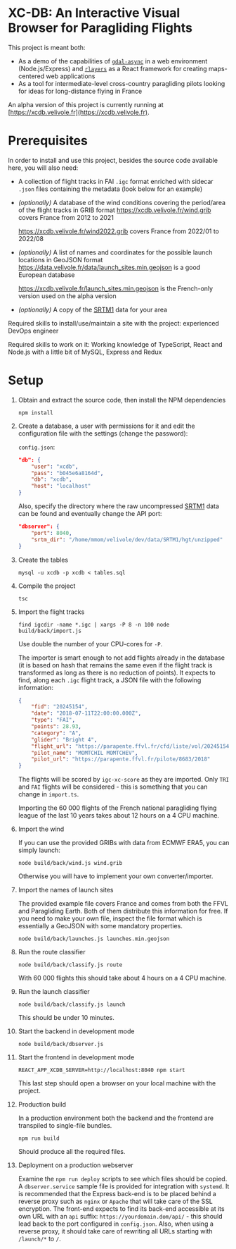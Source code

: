 # XC-DB: An Interactive Visual Browser for Paragliding Flights

This project is meant both:

-   As a demo of the capabilities of [`gdal-async`](https://github.com/mmomtchev/node-gdal-async.git) in a web environment (Node.js/Express) and [`rlayers`](https://github.com/mmomtchev/rlayers.git) as a React framework for creating maps-centered web applications
-   As a tool for intermediate-level cross-country paragliding pilots looking for ideas for long-distance flying in France

An alpha version of this project is currently running at [https://xcdb.velivole.fr](https://xcdb.velivole.fr).

# Prerequisites

In order to install and use this project, besides the source code available here, you will also need:

-   A collection of flight tracks in FAI `.igc` format enriched with sidecar `.json` files containing the metadata (look below for an example)
-   _(optionally)_ A database of the wind conditions covering the period/area of the flight tracks in GRIB format
    https://xcdb.velivole.fr/wind.grib covers France from 2012 to 2021

    https://xcdb.velivole.fr/wind2022.grib covers France from 2022/01 to 2022/08

-   _(optionally)_ A list of names and coordinates for the possible launch locations in GeoJSON format
    https://data.velivole.fr/data/launch_sites.min.geojson is a good European database

    https://xcdb.velivole.fr/launch_sites.min.geojson is the French-only version used on the alpha version

-   _(optionally)_ A copy of the [SRTM1](https://www.usgs.gov/centers/eros/science/usgs-eros-archive-digital-elevation-shuttle-radar-topography-mission-srtm-1) data for your area

Required skills to install/use/maintain a site with the project: experienced DevOps engineer

Required skills to work on it: Working knowledge of TypeScript, React and Node.js with a little bit of MySQL, Express and Redux

# Setup

1. Obtain and extract the source code, then install the NPM dependencies

    `npm install`

2. Create a database, a user with permissions for it and edit the configuration file with the settings (change the password):

    `config.json`:

    ```json
    "db": {
        "user": "xcdb",
        "pass": "b045e6a8164d",
        "db": "xcdb",
        "host": "localhost"
    }
    ```

    Also, specify the directory where the raw uncompressed [SRTM1](https://www.usgs.gov/centers/eros/science/usgs-eros-archive-digital-elevation-shuttle-radar-topography-mission-srtm-1) data can be found and eventually change the API port:

    ```json
    "dbserver": {
        "port": 8040,
        "srtm_dir": "/home/mmom/velivole/dev/data/SRTM1/hgt/unzipped"
    }
    ```

3. Create the tables

    `mysql -u xcdb -p xcdb < tables.sql`

4. Compile the project

    `tsc`

5. Import the flight tracks

    `find igcdir -name *.igc | xargs -P 8 -n 100 node build/back/import.js`

    Use double the number of your CPU-cores for `-P`.

    The importer is smart enough to not add flights already in the database (it is based on hash that remains the same even if the flight track is transformed as long as there is no reduction of points). It expects to find, along each `.igc` flight track, a JSON file with the following information:

    ```json
    {
        "fid": "20245154",
        "date": "2018-07-11T22:00:00.000Z",
        "type": "FAI",
        "points": 28.93,
        "category": "A",
        "glider": "Bright 4",
        "flight_url": "https://parapente.ffvl.fr/cfd/liste/vol/20245154",
        "pilot_name": "MOMTCHIL MOMTCHEV",
        "pilot_url": "https://parapente.ffvl.fr/pilote/8683/2018"
    }
    ```

    The flights will be scored by `igc-xc-score` as they are imported. Only `TRI` and `FAI` flights will be considered - this is something that you can change in `import.ts`.

    Importing the 60 000 flights of the French national paragliding flying league of the last 10 years takes about 12 hours on a 4 CPU machine.

6. Import the wind

    If you can use the provided GRIBs with data from ECMWF ERA5, you can simply launch:

    `node build/back/wind.js wind.grib`

    Otherwise you will have to implement your own converter/importer.

7. Import the names of launch sites

    The provided example file covers France and comes from both the FFVL and Paragliding Earth. Both of them distribute this information for free. If you need to make your own file, inspect the file format which is essentially a GeoJSON with some mandatory properties.

    `node build/back/launches.js launches.min.geojson`

8. Run the route classifier

    `node build/back/classify.js route`

    With 60 000 flights this should take about 4 hours on a 4 CPU machine.

9. Run the launch classifier

    `node build/back/classify.js launch`

    This should be under 10 minutes.

10. Start the backend in development mode

    `node build/back/dbserver.js`

11. Start the frontend in development mode

    `REACT_APP_XCDB_SERVER=http://localhost:8040 npm start`

    This last step should open a browser on your local machine with the project.

12. Production build

    In a production environment both the backend and the frontend are transpiled to single-file bundles.

    `npm run build`

    Should produce all the required files.

13. Deployment on a production webserver

    Examine the `npm run deploy` scripts to see which files should be copied. A `dbserver.service` sample file is provided for integration with `systemd`. It is recommended that the Express back-end is to be placed behind a reverse proxy such as `nginx` or `Apache` that will take care of the SSL encryption. The front-end expects to find its back-end accessible at its own URL with an `api` suffix: `https://yourdomain.dom/api/` - this should lead back to the port configured in `config.json`. Also, when using a reverse proxy, it should take care of rewriting all URLs starting with `/launch/*` to `/`.
